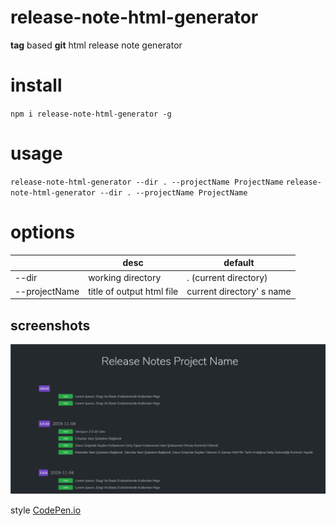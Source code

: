 # release-note-html-generator
**tag** based **git** html release note generator

# install
`npm i release-note-html-generator -g`

# usage

`release-note-html-generator --dir . --projectName ProjectName`
`release-note-html-generator --dir . --projectName ProjectName`

# options
|                |desc                           |default                      |
|----------------|-------------------------------|-----------------------------|
|--dir           |working directory              |. (current directory)        |
|--projectName   |title of output html file      |current directory' s name    |


## screenshots
![GitHub Logo](/screenshots/screenshot.png)

style [CodePen.io](https://codepen.io/Metty/pen/xpXOoP)
